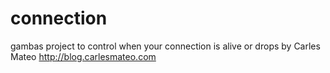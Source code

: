 # connection
gambas project to control when your connection is alive or drops by Carles Mateo http://blog.carlesmateo.com
